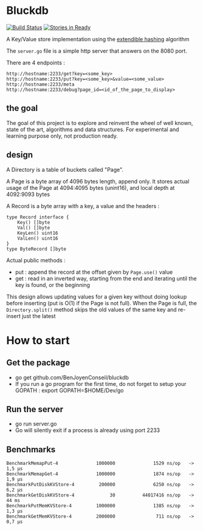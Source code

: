 # Bluckdb

[![Build Status](https://travis-ci.org/BenJoyenConseil/bluckdb.svg?branch=master)](https://travis-ci.org/BenJoyenConseil/bluckdb) [![Stories in Ready](https://badge.waffle.io/BenJoyenConseil/bluckdb.png?label=ready&title=Ready)](https://waffle.io/BenJoyenConseil/bluckdb)

A Key/Value store implementation using the [extendible hashing](https://en.wikipedia.org/wiki/Extendible_hashing) algorithm

The ``server.go`` file is a simple http server that answers on the 8080 port.


There are 4 endpoints :

    http://hostname:2233/get?key=<some_key>
    http://hostname:2233/put?key=<some_key>&value=<some_value>
    http://hostname:2233/meta
    http://hostname:2233/debug?page_id=<id_of_the_page_to_display>


## the goal

The goal of this project is to explore and reinvent the wheel of well known, state of the art, algorithms and data structures.
For experimental and learning purpose only, not production ready.


## design

A Directory is a table of buckets called "Page". 

A Page is a byte array of 4096 bytes length, append only. It stores actual usage of the Page at 4094:4095 bytes (unint16), and local depth at 4092:9093 bytes

A Record is a byte array with a key, a value and the headers :
 
    type Record interface {
        Key() []byte
        Val() []byte
        KeyLen() uint16
        ValLen() uint16
    }
    type ByteRecord []byte
         
Actual public methods :

* put : append the record at the offset given by `Page.use()` value
* get : read in an inverted way, starting from the end and iterating until the key is found, or the beginning

This design allows updating values for a given key without doing lookup before inserting (put is O(1) if the Page is not full). When the Page is full, the `Directory.split()` method skips the old values of the same key and re-insert just the latest

# How to start

## Get the package
* go get github.com/BenJoyenConseil/bluckdb
* If you run a go program for the first time, do not forget to setup your GOPATH : export GOPATH=$HOME/Dev/go

## Run the server

* go run server.go
* Go will silently exit if a process is already using port 2233

## Benchmarks
    BenchmarkMemapPut-4              1000000              1529 ns/op   -> 1,5 µs
    BenchmarkMemapGet-4              1000000              1874 ns/op   -> 1,9 µs
    BenchmarkPutDiskKVStore-4         200000              6250 ns/op   -> 6,2 µs
    BenchmarkGetDiskKVStore-4             30          44017416 ns/op   ->  44 ms
    BenchmarkPutMemKVStore-4         1000000              1385 ns/op   -> 1,3 µs
    BenchmarkGetMemKVStore-4         2000000               711 ns/op   -> 0,7 µs
